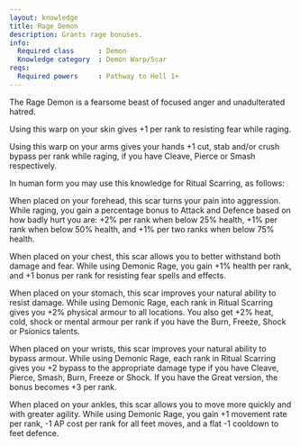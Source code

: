 ```yaml
---
layout: knowledge
title: Rage Demon
description: Grants rage bonuses.
info:
  Required class      : Demon
  Knowledge category  : Demon Warp/Scar
reqs:
  Required powers     : Pathway to Hell 1+
---
```


The Rage Demon is a fearsome beast of focused anger and unadulterated hatred.

Using this warp on your skin gives +1 per rank to resisting fear while raging.

Using this warp on your arms gives your hands +1 cut, stab and/or crush bypass 
per rank while raging, if you have Cleave, Pierce or Smash respectively.

In human form you may use this knowledge for Ritual Scarring, as follows:

When placed on your forehead, this scar turns your pain into aggression.  While
raging, you gain a percentage bonus to Attack and Defence based on how badly
hurt you are: +2% per rank when below 25% health, +1% per rank when below 50%
health, and +1% per two ranks when below 75% health.

When placed on your chest, this scar allows you to better withstand both damage
and fear.  While using Demonic Rage, you gain +1% health per rank, and +1 bonus
per rank for resisting fear spells and effects.

When placed on your stomach, this scar improves your natural ability to resist 
damage.  While using Demonic Rage, each rank in Ritual Scarring gives you +2% 
physical armour to all locations.  You also get +2% heat, cold, shock or mental
armour per rank if you have the Burn, Freeze, Shock or Psionics talents.

When placed on your wrists, this scar improves your natural ability to bypass 
armour.  While using Demonic Rage, each rank in Ritual Scarring gives you +2 
bypass to the appropriate damage type if you have Cleave, Pierce, Smash, Burn, 
Freeze or Shock.  If you have the Great version, the bonus becomes +3 per rank.

When placed on your ankles, this scar allows you to move more quickly and with 
greater agility.  While using Demonic Rage, you gain +1 movement rate per rank,
-1 AP cost per rank for all feet moves, and a flat -1 cooldown to feet defence.
